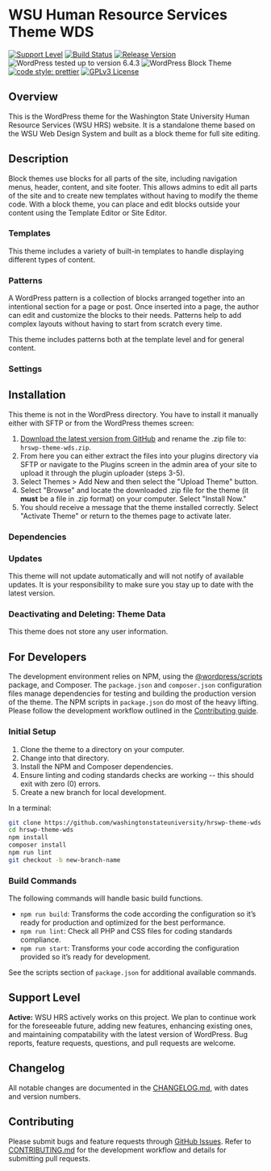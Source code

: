 # WSU Human Resource Services Theme WDS

[![Support Level](https://img.shields.io/badge/support-active-green.svg)](#support-level) [![Build Status](https://github.com/washingtonstateuniversity/hrswp-theme-wds/actions/workflows/coding-standards.yml/badge.svg)](https://github.com/washingtonstateuniversity/hrswp-theme-wds/actions) [![Release Version](https://img.shields.io/github/v/release/washingtonstateuniversity/hrswp-theme-wds)](https://github.com/washingtonstateuniversity/hrswp-theme-wds/releases/latest) ![WordPress tested up to version 6.4.3](https://img.shields.io/badge/WordPress-v6.4.3%20tested-success.svg) ![WordPress Block Theme](https://img.shields.io/badge/WordPress-block_theme-blueviolet) [![code style: prettier](https://img.shields.io/badge/code_style-prettier-ff69b4.svg)](https://github.com/prettier/prettier) [![GPLv3 License](https://img.shields.io/github/license/washingtonstateuniversity/hrswp-theme-wds)](https://github.com/washingtonstateuniversity/hrswp-theme-wds/blob/develop/LICENSE.md)

## Overview

This is the WordPress theme for the Washington State University Human Resource Services (WSU HRS) website. It is a standalone theme based on the WSU Web Design System and built as a block theme for full site editing.

## Description

Block themes use blocks for all parts of the site, including navigation menus, header, content, and site footer. This allows admins to edit all parts of the site and to create new templates without having to modify the theme code. With a block theme, you can place and edit blocks outside your content using the Template Editor or Site Editor.

### Templates

This theme includes a variety of built-in templates to handle displaying different types of content.

### Patterns

A WordPress pattern is a collection of blocks arranged together into an intentional section for a page or post. Once inserted into a page, the author can edit and customize the blocks to their needs. Patterns help to add complex layouts without having to start from scratch every time.

This theme includes patterns both at the template level and for general content.

### Settings


## Installation

This theme is not in the WordPress directory. You have to install it manually either with SFTP or from the WordPress themes screen:

1. [Download the latest version from GitHub](https://github.com/washingtonstateuniversity/hrswp-theme-wds/archive/stable.zip) and rename the .zip file to: `hrswp-theme-wds.zip`.
2. From here you can either extract the files into your plugins directory via SFTP or navigate to the Plugins screen in the admin area of your site to upload it through the plugin uploader (steps 3-5).
3. Select Themes > Add New and then select the "Upload Theme" button.
4. Select "Browse" and locate the downloaded .zip file for the theme (it **must** be a file in .zip format) on your computer. Select "Install Now."
5. You should receive a message that the theme installed correctly. Select "Activate Theme" or return to the themes page to activate later.

### Dependencies


### Updates

This theme will not update automatically and will not notify of available updates. It is your responsibility to make sure you stay up to date with the latest version.

### Deactivating and Deleting: Theme Data

This theme does not store any user information.

## For Developers

The development environment relies on NPM, using the [@wordpress/scripts](https://developer.wordpress.org/block-editor/reference-guides/packages/packages-scripts/) package, and Composer. The `package.json` and `composer.json` configuration files manage dependencies for testing and building the production version of the theme. The NPM scripts in `package.json` do most of the heavy lifting. Please follow the development workflow outlined in the [Contributing guide](https://github.com/washingtonstateuniversity/hrswp-theme-wds/blob/develop/CONTRIBUTING.md).

### Initial Setup

1. Clone the theme to a directory on your computer.
2. Change into that directory.
3. Install the NPM and Composer dependencies.
4. Ensure linting and coding standards checks are working -- this should exit with zero (0) errors.
5. Create a new branch for local development.

In a terminal:

~~~bash
git clone https://github.com/washingtonstateuniversity/hrswp-theme-wds.git
cd hrswp-theme-wds
npm install
composer install
npm run lint
git checkout -b new-branch-name
~~~

### Build Commands

The following commands will handle basic build functions.

- `npm run build`: Transforms the code according the configuration so it’s ready for production and optimized for the best performance.
- `npm run lint`: Check all PHP and CSS files for coding standards compliance.
- `npm run start`: Transforms your code according the configuration provided so it’s ready for development.

See the scripts section of `package.json` for additional available commands.

## Support Level

**Active:** WSU HRS actively works on this project. We plan to continue work for the foreseeable future, adding new features, enhancing existing ones, and maintaining compatability with the latest version of WordPress. Bug reports, feature requests, questions, and pull requests are welcome.

## Changelog

All notable changes are documented in the [CHANGELOG.md](https://github.com/washingtonstateuniversity/hrswp-theme-wds/blob/develop/CHANGELOG.md), with dates and version numbers.

## Contributing

Please submit bugs and feature requests through [GitHub Issues](https://github.com/washingtonstateuniversity/hrswp-theme-wds/issues). Refer to [CONTRIBUTING.md](https://github.com/washingtonstateuniversity/hrswp-theme-wds/blob/develop/CONTRIBUTING.md) for the development workflow and details for submitting pull requests.
